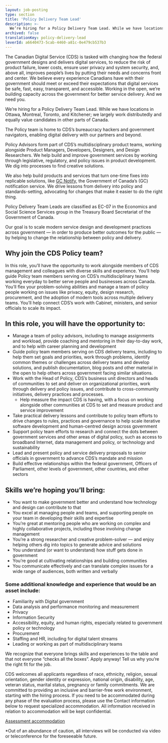 ```yaml
---
layout: job-posting
type: section
title: 'Policy Delivery Team Lead'
description: >-
  We’re hiring for a Policy Delivery Team Lead. While we have locations in Ottawa, Montreal, Toronto, and Kitchener; we largely work distributedly and equally value candidates in other parts of Canada.
archived: false
translationKey: policy-delivery-lead
leverId: a6640473-5cab-4460-a81c-0e479cb537b3
---
```



The Canadian Digital Service (CDS) is tasked with changing how the federal government designs and delivers digital services, to reduce the risk of product failure, lower costs, ensure user privacy and system security, and, above all, improves people’s lives by putting their needs and concerns front and center. We believe every experience Canadians have with their government should meet or exceed their expectations that digital services be safe, fast, easy, transparent, and accessible. Working in the open, we’re building capacity across the government for better service delivery. And we need you.

We’re hiring for a Policy Delivery Team Lead. While we have locations in Ottawa, Montreal, Toronto, and Kitchener; we largely work distributedly and equally value candidates in other parts of Canada.

The Policy team is home to CDS’s bureaucracy hackers and government navigators, enabling digital delivery with our partners and beyond. 

Policy Advisors form part of CDS’s multidisciplinary product teams, working alongside Product Managers, Developers, Designers, and Design Researchers. We help build and improve government services by working through legislative, regulatory, and policy issues in product development. We dig into processes to find creative solutions. 

We also help build products and services that turn one-time fixes into replicable solutions, like [GC Notify](https://notification.canada.ca), the Government of Canada’s (GC) notification service. We drive lessons from delivery into policy and standards-setting, advocating for changes that make it easier to do the right thing. 

Policy Delivery Team Leads are classified as EC-07 in the Economics and Social Science Services group in the Treasury Board Secretariat of the Government of Canada.

Our goal is to scale modern service design and development practices across government — in order to produce better outcomes for the public — by helping to change the relationship between policy and delivery. 

## Why join the CDS Policy team? 

In this role, you’ll have the opportunity to work alongside members of CDS management and colleagues with diverse skills and experience. You’ll help guide Policy team members serving on CDS’s multidisciplinary teams working everyday to better serve people and businesses across Canada. You’ll flex your problem-solving abilities and manage a team of policy people working on issues like privacy, equity, design research, procurement, and the adoption of modern tools across multiple delivery teams. You’ll help connect  CDS’s work with Cabinet, ministers, and senior officials to scale its impact. 

## In this role, you will have the opportunity to:
- Manage a team of policy advisors, including to manage assignments and workload, provide coaching and mentoring in their day-to-day work, and to help with career planning and development  
- Guide policy team members serving on CDS delivery teams, including to help them set goals and priorities, work through problems, identify common themes or challenges across delivery teams and develop solutions, and publish documentation, blog posts and other material in the open to help others across government facing similar situations.
- Work with the Head of Policy, CDS’s business unit directors and heads of communities to set and deliver on organizational priorities, work through delivery and policy issues, and contribute to cross-community initiatives, delivery practices and processes. 
  - Help measure the impact CDS is having, with a focus on working alongside other communities at CDS to set and measure product and service improvement 
- Take practical delivery lessons and contribute to policy team efforts to drive changes to rules, practices and governance to help scale iterative software development and human-centred design across government
- Support policy team efforts to research and connect the dots between government services and other areas of digital policy, such as access to broadband Internet, data management and policy, or technology and sustainability
- Lead and present policy and service delivery proposals to senior officials in government to advance CDS’s mandate and mission  
- Build effective relationships within the federal government, Officers of Parliament, other levels of government, other countries, and other sectors
 
## Skills we’re hoping you’ll bring:
- You want to make government better and understand how technology and design can contribute to that
- You excel at managing people and teams, and supporting people on your team in developing their skills and expertise
- You’re great at mentoring people who are working on complex and highly collaborative projects, including those involving change management 
- You’re a strong researcher and creative problem-solver — and enjoy helping others dig into topics to generate advice and solutions 
- You understand (or want to understand) how stuff gets done in government
- You’re good at cultivating relationships and building communities
- You communicate effectively and can translate complex issues for a wide range of audiences, both written and verbally

### Some additional knowledge and experience that would be an asset include: 
- Familiarity with Digital government
- Data analysis and performance monitoring and measurement
- Privacy
- Information Security
- Accessibility, equity, and human rights, especially related to government policy or technology
- Procurement
- Staffing and HR, including for digital talent streams
- Leading or working as part of multidisciplinary teams

We recognize that everyone brings skills and experiences to the table and that not everyone “checks all the boxes”. Apply anyway! Tell us why you’re the right fit for the job.

CDS welcomes all applicants regardless of race, ethnicity, religion, sexual orientation, gender identity or expression, national origin, disability, age, veteran status, marital status, pregnancy or family commitments. We are committed to providing an inclusive and barrier-free work environment, starting with the hiring process. If you need to be accommodated during any phase of the evaluation process, please use the Contact information below to request specialized accommodation. All information received in relation to accommodation will be kept confidential.

[Assessment accommodation](https://www.canada.ca/en/public-service-commission/services/assessment-accommodation-page.html)

*Out of an abundance of caution, all interviews will be conducted via video or teleconference for the foreseeable future.

